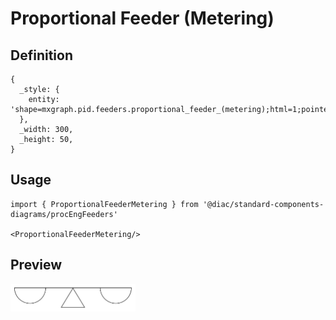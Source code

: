 # Proportional Feeder (Metering)

## Definition

```
{
  _style: { 
    entity: 'shape=mxgraph.pid.feeders.proportional_feeder_(metering);html=1;pointerEvents=1;align=center;verticalLabelPosition=bottom;verticalAlign=top;dashed=0;',
  },
  _width: 300,
  _height: 50,
}
```

## Usage

```
import { ProportionalFeederMetering } from '@diac/standard-components-diagrams/procEngFeeders'

<ProportionalFeederMetering/>
```

## Preview

<img src="./proportional-feeder-metering.png" width="200"/>
